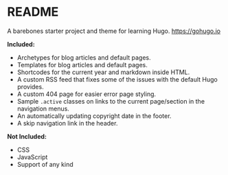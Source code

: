 # README

A barebones starter project and theme for learning Hugo. https://gohugo.io

**Included:**

- Archetypes for blog articles and default pages.
- Templates for blog articles and default pages.
- Shortcodes for the current year and markdown inside HTML.
- A custom RSS feed that fixes some of the issues with the default Hugo provides.
- A custom 404 page for easier error page styling.
- Sample `.active` classes on links to the current page/section in the navigation menus.
- An automatically updating copyright date in the footer.
- A skip navigation link in the header.

**Not Included:**

- CSS
- JavaScript
- Support of any kind
